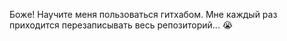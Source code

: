 Боже! Научите меня пользоваться гитхабом. Мне каждый раз приходится перезаписывать весь репозиторий... 😭
